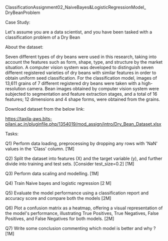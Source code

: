 ClassificationAssignment02_NaiveBayes&LogisticRegressionModel_ DryBeanProblem

Case Study:

Let's assume you are a data scientist, and you have been tasked with a classification problem of a Dry Bean

About the dataset:

Seven different types of dry beans were used in this research, taking into account the features such as form, shape, type, and structure by the market situation. A computer vision system was developed to distinguish seven different registered varieties of dry beans with similar features in order to obtain uniform seed classification. For the classification model, images of 13,611 grains of 7 different registered dry beans were taken with a high-resolution camera. Bean images obtained by computer vision system were subjected to segmentation and feature extraction stages, and a total of 16 features; 12 dimensions and 4 shape forms, were obtained from the grains.

Download dataset from the below link:

https://taxila-aws.bits-pilani.ac.in/pluginfile.php/1354019/mod_assign/intro/Dry_Bean_Dataset.xlsx

Tasks:

Q1) Perform data loading, preprocessing by dropping any rows with 'NaN' values in the 'Class' column. [1M]

Q2) Split the dataset into features (X) and the target variable (y), and further divide into training and test sets. [Consider test_size=0.2]  [1M]

Q3) Perform data scaling and modelling. [1M]

Q4) Train Naive bayes and logistic regression [2 M]

Q5) Evaluate the model performance using a classification report and accuracy score and compare both the models [2M]

Q6) Plot a confusion matrix as a heatmap, offering a visual representation of the model's performance, illustrating True Positives, True Negatives, False Positives, and False Negatives for both models. [2M]

Q7) Write some conclusion commenting which model is better and why ? [1M] 
